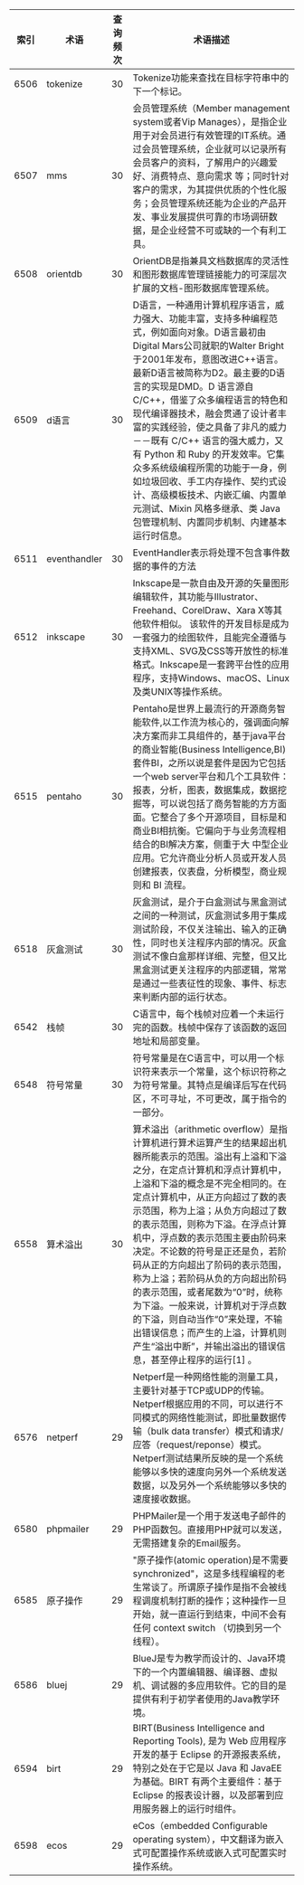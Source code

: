 | 索引 | 术语         | 查询频次 | 术语描述                                                     |
| ---- | ------------ | -------- | ------------------------------------------------------------ |
| 6506 | tokenize     | 30       | Tokenize功能来查找在目标字符串中的下一个标记。               |
| 6507 | mms          | 30       | 会员管理系统（Member management system或者Vip Manages），是指企业用于对会员进行有效管理的IT系统。通过会员管理系统，企业就可以记录所有会员客户的资料，了解用户的兴趣爱好、消费特点、意向需求 等；同时针对客户的需求，为其提供优质的个性化服务；会员管理系统还能为企业的产品开发、事业发展提供可靠的市场调研数据，是企业经营不可或缺的一个有利工具。 |
| 6508 | orientdb     | 30       | OrientDB是指兼具文档数据库的灵活性和图形数据库管理链接能力的可深层次扩展的文档-图形数据库管理系统。 |
| 6509 | d语言        | 30       | D语言，一种通用计算机程序语言，威力强大、功能丰富，支持多种编程范式，例如面向对象。D语言最初由Digital Mars公司就职的Walter Bright于2001年发布，意图改进C++语言。最新D语言被简称为D2。最主要的D语言的实现是DMD。D 语言源自C/C++，借鉴了众多编程语言的特色和现代编译器技术，融会贯通了设计者丰富的实践经验，使之具备了非凡的威力－－既有 C/C++ 语言的强大威力，又有 Python 和 Ruby 的开发效率。它集众多系统级编程所需的功能于一身，例如垃圾回收、手工内存操作、契约式设计、高级模板技术、内嵌汇编、内置单元测试、Mixin 风格多继承、类 Java 包管理机制、内置同步机制、内建基本运行时信息。 |
| 6511 | eventhandler | 30       | EventHandler表示将处理不包含事件数据的事件的方法             |
| 6512 | inkscape     | 30       | Inkscape是一款自由及开源的矢量图形编辑软件，其功能与Illustrator、Freehand、CorelDraw、Xara X等其他软件相似。 该软件的开发目标是成为一套强力的绘图软件，且能完全遵循与支持XML、SVG及CSS等开放性的标准格式。Inkscape是一套跨平台性的应用程序，支持Windows、macOS、Linux及类UNIX等操作系统。 |
| 6515 | pentaho      | 30       | Pentaho是世界上最流行的开源商务智能软件,以工作流为核心的，强调面向解决方案而非工具组件的，基于java平台的商业智能(Business Intelligence,BI)套件BI，之所以说是套件是因为它包括一个web server平台和几个工具软件：报表，分析，图表，数据集成，数据挖掘等，可以说包括了商务智能的方方面面。它整合了多个开源项目，目标是和商业BI相抗衡。它偏向于与业务流程相结合的BI解决方案，侧重于大 中型企业应用。它允许商业分析人员或开发人员创建报表，仪表盘，分析模型，商业规则和 BI 流程。 |
| 6518 | 灰盒测试     | 30       | 灰盒测试，是介于白盒测试与黑盒测试之间的一种测试，灰盒测试多用于集成测试阶段，不仅关注输出、输入的正确性，同时也关注程序内部的情况。灰盒测试不像白盒那样详细、完整，但又比黑盒测试更关注程序的内部逻辑，常常是通过一些表征性的现象、事件、标志来判断内部的运行状态。 |
| 6542 | 栈帧         | 30       | C语言中，每个栈帧对应着一个未运行完的函数。栈帧中保存了该函数的返回地址和局部变量。 |
| 6548 | 符号常量     | 30       | 符号常量是在C语言中，可以用一个标识符来表示一个常量，这个标识符称之为符号常量。其特点是编译后写在代码区，不可寻址，不可更改，属于指令的一部分。 |
| 6558 | 算术溢出     | 30       | 算术溢出（arithmetic overflow）是指计算机进行算术运算产生的结果超出机器所能表示的范围。溢出有上溢和下溢之分，在定点计算机和浮点计算机中，上溢和下溢的概念是不完全相同的。在定点计算机中，从正方向超过了数的表示范围，称为上溢；从负方向超过了数的表示范围，则称为下溢。在浮点计算机中，浮点数的表示范围主要由阶码来决定。不论数的符号是正还是负，若阶码从正的方向超出了阶码的表示范围，称为上溢；若阶码从负的方向超出阶码的表示范围，或者尾数为“0”时，统称为下溢。一般来说，计算机对于浮点数的下溢，则自动当作“0”来处理，不输出错误信息；而产生的上溢，计算机则产生“溢出中断”，并输出溢出的错误信息，甚至停止程序的运行[1] 。 |
| 6576 | netperf      | 29       | Netperf是一种网络性能的测量工具，主要针对基于TCP或UDP的传输。Netperf根据应用的不同，可以进行不同模式的网络性能测试，即批量数据传输（bulk data transfer）模式和请求/应答（request/reponse）模式。Netperf测试结果所反映的是一个系统能够以多快的速度向另外一个系统发送数据，以及另外一个系统能够以多快的速度接收数据。 |
| 6580 | phpmailer    | 29       | PHPMailer是一个用于发送电子邮件的PHP函数包。直接用PHP就可以发送，无需搭建复杂的Email服务。 |
| 6585 | 原子操作     | 29       | "原子操作(atomic operation)是不需要synchronized"，这是多线程编程的老生常谈了。所谓原子操作是指不会被线程调度机制打断的操作；这种操作一旦开始，就一直运行到结束，中间不会有任何 context switch （切换到另一个线程）。 |
| 6586 | bluej        | 29       | BlueJ是专为教学而设计的、Java环境下的一个内置编辑器、编译器、虚拟机、调试器的多应用软件。它的目的是提供有利于初学者使用的Java教学环境。 |
| 6594 | birt         | 29       | BIRT(Business Intelligence and Reporting Tools), 是为 Web 应用程序开发的基于 Eclipse 的开源报表系统，特别之处在于它是以 Java 和 JavaEE 为基础。BIRT 有两个主要组件：基于 Eclipse 的报表设计器，以及部署到应用服务器上的运行时组件。 |
| 6598 | ecos         | 29       | eCos（embedded Configurable operating system），中文翻译为嵌入式可配置操作系统或嵌入式可配置实时操作系统。 |

